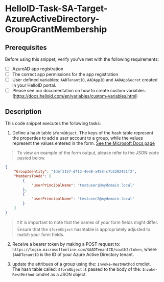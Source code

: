 
# HelloID-Task-SA-Target-AzureActiveDirectory-GroupGrantMembership

## Prerequisites

Before using this snippet, verify you've met with the following requirements:

- [ ] AzureAD app registration
- [ ] The correct app permissions for the app registration
- [ ] User defined variables: `AADTenantID`, `AADAppID` and `AADAppSecret` created in your HelloID portal.
- [ ] Please see our documentation on how to create custom variables: (https://docs.helloid.com/en/variables/custom-variables.html)

## Description

This code snippet executes the following tasks:

1. Define a hash table `$formObject`. The keys of the hash table represent the properties to add a user account to a group, while the values represent the values entered in the form. [See the Microsoft Docs page](https://learn.microsoft.com/en-us/graph/api/group-post-members?view=graph-rest-1.0&tabs=http#examples)

> To view an example of the form output, please refer to the JSON code pasted below.

```json
{
    "GroupIdentity": "1def3157-d712-4ee8-a458-c7b3202431f2",
    "MembersToAdd": [
        {
            "userPrincipalName": "testuser1@mydomain.local"
        },
        {
            "userPrincipalName": "testuser2@mydomain.local"
        }
    ]
}
```

> :exclamation: It is important to note that the names of your form fields might differ. Ensure that the `$formObject` hashtable is appropriately adjusted to match your form fields.

2. Receive a bearer token by making a POST request to: `https://login.microsoftonline.com/$AADTenantID/oauth2/token`, where `$AADTenantID` is the ID of your Azure Active Directory tenant.

3. update the attribues of a group using the: `Invoke-RestMethod` cmdlet. The hash table called: `$formObject` is passed to the body of the: `Invoke-RestMethod` cmdlet as a JSON object.

